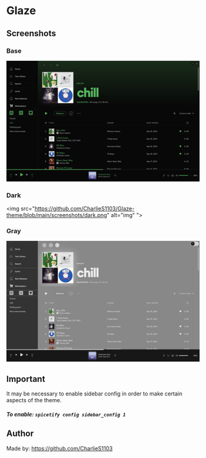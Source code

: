 # Glaze

## Screenshots

### Base
<img src="https://github.com/CharlieS1103/Glaze-theme/blob/main/screenshots/base.png" alt="img"> 


### Dark
<img src="https://github.com/CharlieS1103/Glaze-theme/blob/main/screenshots/dark.png" alt="img" "> 

### Gray
<img src="https://github.com/CharlieS1103/Glaze-theme/blob/main/screenshots/gray.png" alt="img"> 

## Important
It may be necessary to enable sidebar config in order to make certain aspects of the theme.

##### To enable: `spicetify config sidebar_config 1`

## Author
Made by: https://github.com/CharlieS1103
